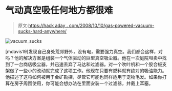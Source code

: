 # 气动真空吸任何地方都很难

> 原文:[https://hack aday . com/2008/10/10/gas-powered-vacuum-sucks-hard-anywhere/](https://hackaday.com/2008/10/10/gas-powered-vacuum-sucks-hard-anywhere/)

![](../Images/d4ff5244357fc61537013d0cbd42c536.png "vacuum_sucks")

[mdavis19]发现自己身处荒郊野外，没有电，需要强力真空。我们都会这样，对吗？他的解决方案是组装一个气体驱动的巨型真空吸尘器。他在一次庭院甩卖中找到了一台商店吸尘器，并迅速丢弃了马达和过滤器。对一个吹叶机和一个胶合板支架做了一些小的改动就完成了这项工作。他现在只要有燃料就有绝对的吸油能力。他描述了这将如何被用于金矿勘探，尽管它可能也同样适用于宠物毛发。如果你打算在房子周围使用，你可能会想办法在里面安装一个过滤器，并戴上耳塞。